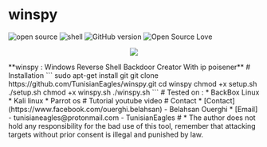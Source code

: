 # winspy
![open source](https://badges.frapsoft.com/os/v1/open-source.svg?v=102)
![shell](https://img.shields.io/badge/Shell-2.1-green.svg)
![GitHub version](https://img.shields.io/badge/winspy-1.0-orange.svg)
![Open Source Love](https://badges.frapsoft.com/os/mit/mit.svg?v=102)
<p align="center"><img src="https://raw.githubusercontent.com/TunisianEagles/winspy/master/screenshot/winspy.png"></p>
**winspy : Windows Reverse Shell Backdoor Creator With ip poisener**
# Installation
```
sudo apt-get install git
git clone https://github.com/TunisianEagles/winspy.git
cd winspy
chmod +x setup.sh
./setup.sh
chmod +x winspy.sh
./winspy.sh
```
# Tested on :
* BackBox Linux
* Kali linux
* Parrot os
# Tutorial
youtube video
# Contact
* [Contact](https://www.facebook.com/ouerghi.belahsan) - Belahsan Ouerghi
* [Email] - tunisianeagles@protonmail.com - TunisianEagles
#
* The author does not hold any responsibility for the bad use of this tool, remember that attacking targets without prior consent is illegal and punished by law.
